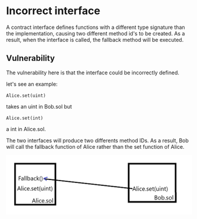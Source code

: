 # Incorrect interface

A contract interface defines functions with a different type signature than the implementation, causing two different method id's to be created. As a result, when the interface is called, the fallback method will be executed.

Vulnerability
-

The vulnerability here is that the interface could be incorrectly defined.

let's see an example:

    Alice.set(uint) 

takes an uint in Bob.sol but 

    Alice.set(int) 

a int in Alice.sol.

The two interfaces will produce two differents method IDs. As a result, Bob will call the fallback function of Alice rather than the set function of Alice.


![Alt text](image/Incorrect%20interface/improperInteracePicture.png)